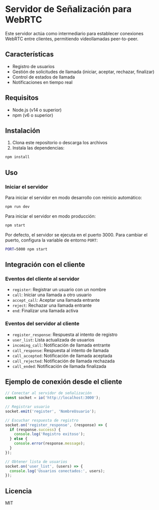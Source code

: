 # Servidor de Señalización para WebRTC

Este servidor actúa como intermediario para establecer conexiones WebRTC entre clientes, permitiendo videollamadas peer-to-peer.

## Características

- Registro de usuarios
- Gestión de solicitudes de llamada (iniciar, aceptar, rechazar, finalizar)
- Control de estados de llamada
- Notificaciones en tiempo real

## Requisitos

- Node.js (v14 o superior)
- npm (v6 o superior)

## Instalación

1. Clona este repositorio o descarga los archivos
2. Instala las dependencias:

```bash
npm install
```

## Uso

### Iniciar el servidor

Para iniciar el servidor en modo desarrollo con reinicio automático:

```bash
npm run dev
```

Para iniciar el servidor en modo producción:

```bash
npm start
```

Por defecto, el servidor se ejecuta en el puerto 3000. Para cambiar el puerto, configura la variable de entorno `PORT`:

```bash
PORT=5000 npm start
```

## Integración con el cliente

### Eventos del cliente al servidor

- `register`: Registrar un usuario con un nombre
- `call`: Iniciar una llamada a otro usuario
- `accept_call`: Aceptar una llamada entrante
- `reject`: Rechazar una llamada entrante
- `end`: Finalizar una llamada activa

### Eventos del servidor al cliente

- `register_response`: Respuesta al intento de registro
- `user_list`: Lista actualizada de usuarios
- `incoming_call`: Notificación de llamada entrante
- `call_response`: Respuesta al intento de llamada
- `call_accepted`: Notificación de llamada aceptada
- `call_rejected`: Notificación de llamada rechazada
- `call_ended`: Notificación de llamada finalizada

## Ejemplo de conexión desde el cliente

```javascript
// Conectar al servidor de señalización
const socket = io('http://localhost:3000');

// Registrar usuario
socket.emit('register', 'NombreUsuario');

// Escuchar respuesta de registro
socket.on('register_response', (response) => {
  if (response.success) {
    console.log('Registro exitoso');
  } else {
    console.error(response.message);
  }
});

// Obtener lista de usuarios
socket.on('user_list', (users) => {
  console.log('Usuarios conectados:', users);
});
```

## Licencia

MIT
